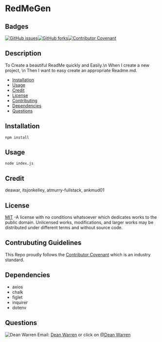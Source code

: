 # RedMeGen 
 ## Badges  
[![GitHub issues](https://img.shields.io/github/issues/deawar/RedMeGen?style=plastic)](undefined/network)[![GitHub forks](https://img.shields.io/github/forks/deawar/RedMeGen?style=plastic)](undefined/network)[![Contributor Covenant](https://img.shields.io/badge/Contributor%20Covenant-v2.0%20adopted-ff69b4.svg?style=plastic)](code_of_conduct.md) 
## Description  
  To Create a beautiful ReadMe quickly and Easily.\n When I create a new project, \n Then I want to easy create an appropriate Readme.md.  
* [Installation](#installation)  
* [Usage](#usage)  
* [Credit](#credit)  
* [License](#license)  
* [Contributing](#contributing)  
* [Dependencies](#dependencies)  
* [Questions](#questions) 
  
## Installation  
``` 
npm install 
``` 
## Usage  
``` 
node index.js 
``` 
## Credit  
deawar, itsjonkelley, atmurry-fullstack, ankmud01 
 ## License  
[MIT](https://github.com/deawar/RedMeGen/blob/master/LICENSE) -A license with no conditions whatsoever which dedicates works to the public domain. Unlicensed works, modifications, and larger works may be distributed under different terms and without source code.
  
## Contrubuting Guidelines 
 This Repo proudly follows the [Contributor Covenant](https://www.contributor-covenant.org/) which is an industry standard. 
 
## Dependencies  
* axios
* chalk
* figlet
* inquirer
* dotenv
## Questions 
![Dean Warren](https://avatars3.githubusercontent.com/u/15312495?v=4&s=48)  Email: [Dean Warren](mailto:deawar@gmail.com) or  click on [@Dean Warren](https://github.com/deawar)